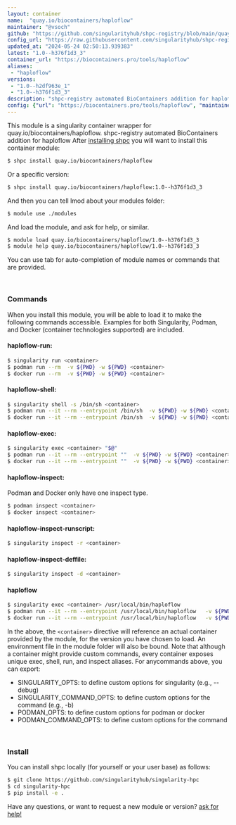 ```yaml
---
layout: container
name:  "quay.io/biocontainers/haploflow"
maintainer: "@vsoch"
github: "https://github.com/singularityhub/shpc-registry/blob/main/quay.io/biocontainers/haploflow/container.yaml"
config_url: "https://raw.githubusercontent.com/singularityhub/shpc-registry/main/quay.io/biocontainers/haploflow/container.yaml"
updated_at: "2024-05-24 02:50:13.939383"
latest: "1.0--h376f1d3_3"
container_url: "https://biocontainers.pro/tools/haploflow"
aliases:
 - "haploflow"
versions:
 - "1.0--h2df963e_1"
 - "1.0--h376f1d3_3"
description: "shpc-registry automated BioContainers addition for haploflow"
config: {"url": "https://biocontainers.pro/tools/haploflow", "maintainer": "@vsoch", "description": "shpc-registry automated BioContainers addition for haploflow", "latest": {"1.0--h376f1d3_3": "sha256:ba2526a0e30a199fd5a793ce3b8f3ebdad1621037afe71ffcf385859d82b6220"}, "tags": {"1.0--h2df963e_1": "sha256:1485875272bbe20ce2f994e9b5c161469eefb57bcf4b7526a4bdacfdc2940c2f", "1.0--h376f1d3_3": "sha256:ba2526a0e30a199fd5a793ce3b8f3ebdad1621037afe71ffcf385859d82b6220"}, "docker": "quay.io/biocontainers/haploflow", "aliases": {"haploflow": "/usr/local/bin/haploflow"}}
---
```


This module is a singularity container wrapper for quay.io/biocontainers/haploflow.
shpc-registry automated BioContainers addition for haploflow
After [installing shpc](#install) you will want to install this container module:


```bash
$ shpc install quay.io/biocontainers/haploflow
```

Or a specific version:

```bash
$ shpc install quay.io/biocontainers/haploflow:1.0--h376f1d3_3
```

And then you can tell lmod about your modules folder:

```bash
$ module use ./modules
```

And load the module, and ask for help, or similar.

```bash
$ module load quay.io/biocontainers/haploflow/1.0--h376f1d3_3
$ module help quay.io/biocontainers/haploflow/1.0--h376f1d3_3
```

You can use tab for auto-completion of module names or commands that are provided.

<br>

### Commands

When you install this module, you will be able to load it to make the following commands accessible.
Examples for both Singularity, Podman, and Docker (container technologies supported) are included.

#### haploflow-run:

```bash
$ singularity run <container>
$ podman run --rm  -v ${PWD} -w ${PWD} <container>
$ docker run --rm  -v ${PWD} -w ${PWD} <container>
```

#### haploflow-shell:

```bash
$ singularity shell -s /bin/sh <container>
$ podman run --it --rm --entrypoint /bin/sh  -v ${PWD} -w ${PWD} <container>
$ docker run --it --rm --entrypoint /bin/sh  -v ${PWD} -w ${PWD} <container>
```

#### haploflow-exec:

```bash
$ singularity exec <container> "$@"
$ podman run --it --rm --entrypoint ""  -v ${PWD} -w ${PWD} <container> "$@"
$ docker run --it --rm --entrypoint ""  -v ${PWD} -w ${PWD} <container> "$@"
```

#### haploflow-inspect:

Podman and Docker only have one inspect type.

```bash
$ podman inspect <container>
$ docker inspect <container>
```

#### haploflow-inspect-runscript:

```bash
$ singularity inspect -r <container>
```

#### haploflow-inspect-deffile:

```bash
$ singularity inspect -d <container>
```


#### haploflow

```bash
$ singularity exec <container> /usr/local/bin/haploflow
$ podman run --it --rm --entrypoint /usr/local/bin/haploflow   -v ${PWD} -w ${PWD} <container> -c " $@"
$ docker run --it --rm --entrypoint /usr/local/bin/haploflow   -v ${PWD} -w ${PWD} <container> -c " $@"
```



In the above, the `<container>` directive will reference an actual container provided
by the module, for the version you have chosen to load. An environment file in the
module folder will also be bound. Note that although a container
might provide custom commands, every container exposes unique exec, shell, run, and
inspect aliases. For anycommands above, you can export:

 - SINGULARITY_OPTS: to define custom options for singularity (e.g., --debug)
 - SINGULARITY_COMMAND_OPTS: to define custom options for the command (e.g., -b)
 - PODMAN_OPTS: to define custom options for podman or docker
 - PODMAN_COMMAND_OPTS: to define custom options for the command

<br>

### Install

You can install shpc locally (for yourself or your user base) as follows:

```bash
$ git clone https://github.com/singularityhub/singularity-hpc
$ cd singularity-hpc
$ pip install -e .
```

Have any questions, or want to request a new module or version? [ask for help!](https://github.com/singularityhub/singularity-hpc/issues)